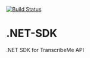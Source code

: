 
[![Build Status](https://dev.azure.com/TranscribeMe/TranscribeMe-SDK-dotnet/_apis/build/status/TranscribeMe-SDK-dotnet?branchName=master)](https://dev.azure.com/TranscribeMe/TranscribeMe-SDK-dotnet/_build/latest?definitionId=4&branchName=master)

# .NET-SDK
.NET SDK for TranscribeMe API
